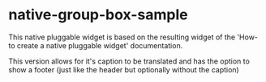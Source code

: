 # native-group-box-sample

This native pluggable widget is based on the resulting widget of the 'How-to create a native pluggable widget' documentation.

This version allows for it's caption to be translated and has the option to show a footer (just like the header but optionally without the caption) 


